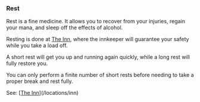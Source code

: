 ### Rest
Rest is a fine medicine. It allows you to recover from your injuries, regain your mana, and sleep off the effects
  of alcohol.

Resting is done at [The Inn](/locations/inn/index.md), where the innkeeper will guarantee your safety while you take a load off.

A short rest will get you up and running again quickly, while a long rest will fully restore you.

You can only perform a finite number of short rests before needing to take a proper break and rest fully.

See: [[The Inn](/locations/inn/index.md)](/locations/inn)


